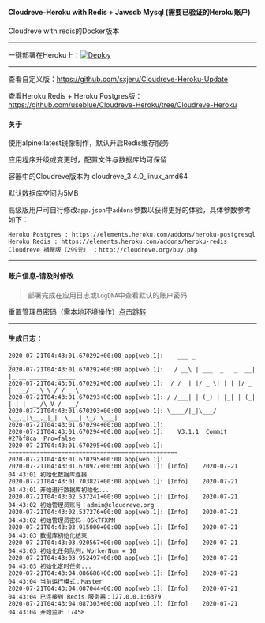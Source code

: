 #### Cloudreve-Heroku with Redis + Jawsdb Mysql (需要已验证的Heroku账户)

Cloudreve with redis的Docker版本

---

一键部署在Heroku上：[![Deploy](https://www.herokucdn.com/deploy/button.svg)](https://heroku.com/deploy)

---

查看自定义版：https://github.com/sxjeru/Cloudreve-Heroku-Update

查看Heroku Redis + Heroku Postgres版：https://github.com/useblue/Cloudreve-Heroku/tree/Cloudreve-Heroku

#### 关于

使用alpine:latest镜像制作，默认开启Redis缓存服务

应用程序升级或变更时，配置文件与数据库均可保留

容器中的Cloudreve版本为 cloudreve_3.4.0_linux_amd64

默认数据库空间为5MB

高级版用户可自行修改`app.json`中`addons`参数以获得更好的体验，具体参数参考如下：

```
Heroku Postgres : https://elements.heroku.com/addons/heroku-postgresql
Heroku Redis : https://elements.heroku.com/addons/heroku-redis
Cloudreve 捐赠版（299元） ：http://cloudreve.org/buy.php
```

---

#### 账户信息-请及时修改

> 部署完成在应用日志或`LogDNA`中查看默认的账户密码

重置管理员密码（需本地环境操作）[点击跳转](https://ifibe.com/posts/c12ba40e/#配置文件)

---

#### 生成日志：
```
2020-07-21T04:43:01.670292+00:00 app[web.1]:    ___ _                 _                    
2020-07-21T04:43:01.670292+00:00 app[web.1]:   / __\ | ___  _   _  __| |_ __ _____   _____ 
2020-07-21T04:43:01.670292+00:00 app[web.1]:  / /  | |/ _ \| | | |/ _ | '__/ _ \ \ / / _ \	
2020-07-21T04:43:01.670293+00:00 app[web.1]: / /___| | (_) | |_| | (_| | | |  __/\ V /  __/
2020-07-21T04:43:01.670293+00:00 app[web.1]: \____/|_|\___/ \__,_|\__,_|_|  \___| \_/ \___|
2020-07-21T04:43:01.670294+00:00 app[web.1]: 
2020-07-21T04:43:01.670294+00:00 app[web.1]:    V3.1.1  Commit #27bf8ca  Pro=false
2020-07-21T04:43:01.670295+00:00 app[web.1]: ================================================
2020-07-21T04:43:01.670295+00:00 app[web.1]: 
2020-07-21T04:43:01.670977+00:00 app[web.1]: [Info]    2020-07-21 04:43:01 初始化数据库连接
2020-07-21T04:43:01.703827+00:00 app[web.1]: [Info]    2020-07-21 04:43:01 开始进行数据库初始化...
2020-07-21T04:43:02.537241+00:00 app[web.1]: [Info]    2020-07-21 04:43:02 初始管理员账号：admin@cloudreve.org
2020-07-21T04:43:02.537276+00:00 app[web.1]: [Info]    2020-07-21 04:43:02 初始管理员密码：06kTFXPM
2020-07-21T04:43:03.915000+00:00 app[web.1]: [Info]    2020-07-21 04:43:03 数据库初始化结束
2020-07-21T04:43:03.920567+00:00 app[web.1]: [Info]    2020-07-21 04:43:03 初始化任务队列，WorkerNum = 10
2020-07-21T04:43:03.952497+00:00 app[web.1]: [Info]    2020-07-21 04:43:03 初始化定时任务...
2020-07-21T04:43:04.086686+00:00 app[web.1]: [Info]    2020-07-21 04:43:04 当前运行模式：Master
2020-07-21T04:43:04.087044+00:00 app[web.1]: [Info]    2020-07-21 04:43:04 已连接到 Redis 服务器：127.0.0.1:6379
2020-07-21T04:43:04.087303+00:00 app[web.1]: [Info]    2020-07-21 04:43:04 开始监听 :7458
```
